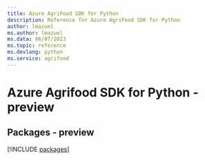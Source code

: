 ```yaml
---
title: Azure AgriFood SDK for Python
description: Reference for Azure AgriFood SDK for Python
author: lmazuel
ms.author: lmazuel
ms.data: 06/07/2023
ms.topic: reference
ms.devlang: python
ms.service: agrifood
---
```

# Azure Agrifood SDK for Python - preview
## Packages - preview
[!INCLUDE [packages](agrifood-index.md)]